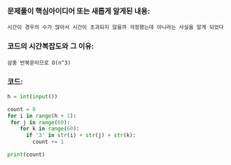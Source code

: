 ### 문제풀이 핵심아이디어 또는 새롭게 알게된 내용: 
    시간이 경우의 수가 많아서 시간이 초과되지 않을까 걱정했는데 아니라는 사실을 알게 되었다
    
### 코드의 시간복잡도와 그 이유:
    삼중 반복문이므로 O(n^3)


### 코드:
```python
h = int(input())

count = 0
for i in range(h + 1):
 for j in range(60):
    for k in range(60):
      if '3' in str(i) + str(j) + str(k):
        count += 1

print(count)

```
